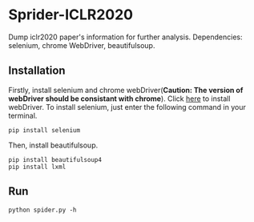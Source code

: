 # Sprider-ICLR2020
Dump iclr2020 paper's information for further analysis.
Dependencies: selenium, chrome WebDriver, beautifulsoup.

## Installation
Firstly, install selenium and chrome webDriver(**Caution: The version of webDriver should be consistant with chrome**).
Click [here](https://www.selenium.dev/documentation/en/webdriver/driver_requirements/) to install webDriver. To install selenium,
just enter the following command in your terminal.
```
pip install selenium
```
Then, install beautifulsoup.
```
pip install beautifulsoup4
pip install lxml
```

## Run
```
python spider.py -h 
```



